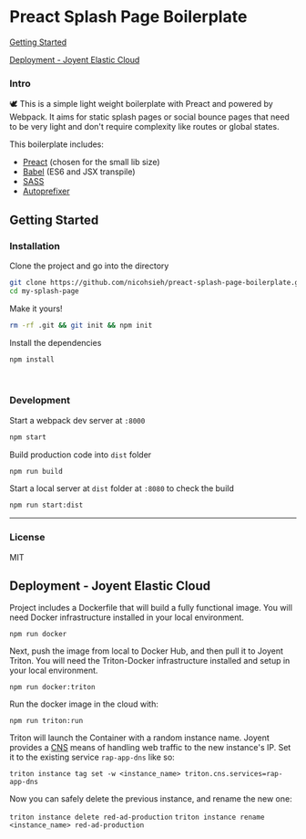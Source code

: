 # Preact Splash Page Boilerplate

[Getting Started](#getting-started)

[Deployment - Joyent Elastic Cloud](#deployment)

### Intro

🕊️ This is a simple light weight boilerplate with Preact and powered by Webpack. It aims for static splash pages or social bounce pages that need to be very light and don't require complexity like routes or global states.
<br />

This boilerplate includes:

- [Preact](https://preactjs.com/) (chosen for the small lib size)
- [Babel](https://babeljs.io/) (ES6 and JSX transpile)
- [SASS](https://sass-lang.com/)
- [Autoprefixer](https://github.com/postcss/autoprefixer)
  <br />

<a name="getting-started"></a>

## Getting Started

### Installation

Clone the project and go into the directory

```sh
git clone https://github.com/nicohsieh/preact-splash-page-boilerplate.git my-splash-page
cd my-splash-page
```

Make it yours!

```sh
rm -rf .git && git init && npm init
```

Install the dependencies

```sh
npm install
```

<br />

### Development

Start a webpack dev server at `:8000`

```sh
npm start
```

Build production code into `dist` folder

```sh
npm run build
```

Start a local server at `dist` folder at `:8080` to check the build

```sh
npm run start:dist
```

---

### License

MIT

<a name="deployment"></a>

## Deployment - Joyent Elastic Cloud

Project includes a Dockerfile that will build a fully functional image. You will need Docker infrastructure installed in your local environment.

`npm run docker`

Next, push the image from local to Docker Hub, and then pull it to Joyent Triton. You will need the Triton-Docker infrastructure installed and setup in your local environment.

`npm run docker:triton`

Run the docker image in the cloud with:

`npm run triton:run`

Triton will launch the Container with a random instance name. Joyent provides a [CNS](https://docs.joyent.com/public-cloud/network/cns/usage#using-triton-cns-in-docker) means of handling web traffic to the new instance's IP. Set it to the existing service `rap-app-dns` like so:

`triton instance tag set -w <instance_name> triton.cns.services=rap-app-dns`

Now you can safely delete the previous instance, and rename the new one:

`triton instance delete red-ad-production`
`triton instance rename <instance_name> red-ad-production`
